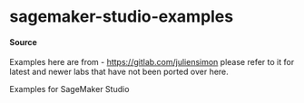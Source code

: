 # sagemaker-studio-examples


#### Source

Examples here are from - https://gitlab.com/juliensimon please refer to it for latest and newer
labs that have not been ported over here. 

Examples for SageMaker Studio
